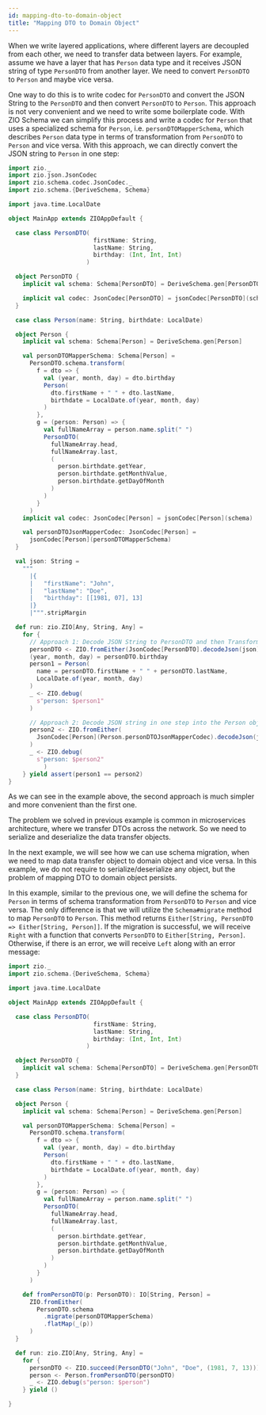 ```yaml
---
id: mapping-dto-to-domain-object
title: "Mapping DTO to Domain Object"
---
```


When we write layered applications, where different layers are decoupled from each other, we need to transfer data between layers. For example, assume we have a layer that has `Person` data type and it receives JSON string of type `PersonDTO` from another layer. We need to convert `PersonDTO` to `Person` and maybe vice versa.

One way to do this is to write codec for `PersonDTO` and convert the JSON String to the `PersonDTO` and then convert `PersonDTO` to `Person`. This approach is not very convenient and we need to write some boilerplate code. With ZIO Schema we can simplify this process and write a codec for `Person` that uses a specialized schema for `Person`, i.e. `personDTOMapperSchema`, which describes `Person` data type in terms of transformation from `PersonDTO` to `Person` and vice versa. With this approach, we can directly convert the JSON string to `Person` in one step:

```scala mdoc:compile-only
import zio._
import zio.json.JsonCodec
import zio.schema.codec.JsonCodec._
import zio.schema.{DeriveSchema, Schema}

import java.time.LocalDate

object MainApp extends ZIOAppDefault {

  case class PersonDTO(
                        firstName: String,
                        lastName: String,
                        birthday: (Int, Int, Int)
                      )

  object PersonDTO {
    implicit val schema: Schema[PersonDTO] = DeriveSchema.gen[PersonDTO]

    implicit val codec: JsonCodec[PersonDTO] = jsonCodec[PersonDTO](schema)
  }

  case class Person(name: String, birthdate: LocalDate)

  object Person {
    implicit val schema: Schema[Person] = DeriveSchema.gen[Person]

    val personDTOMapperSchema: Schema[Person] =
      PersonDTO.schema.transform(
        f = dto => {
          val (year, month, day) = dto.birthday
          Person(
            dto.firstName + " " + dto.lastName,
            birthdate = LocalDate.of(year, month, day)
          )
        },
        g = (person: Person) => {
          val fullNameArray = person.name.split(" ")
          PersonDTO(
            fullNameArray.head,
            fullNameArray.last,
            (
              person.birthdate.getYear,
              person.birthdate.getMonthValue,
              person.birthdate.getDayOfMonth
            )
          )
        }
      )
    implicit val codec: JsonCodec[Person] = jsonCodec[Person](schema)

    val personDTOJsonMapperCodec: JsonCodec[Person] =
      jsonCodec[Person](personDTOMapperSchema)
  }

  val json: String =
    """
      |{
      |   "firstName": "John",
      |   "lastName": "Doe",
      |   "birthday": [[1981, 07], 13]
      |}
      |""".stripMargin

  def run: zio.ZIO[Any, String, Any] =
    for {
      // Approach 1: Decode JSON String to PersonDTO and then Transform it into the Person object
      personDTO <- ZIO.fromEither(JsonCodec[PersonDTO].decodeJson(json))
      (year, month, day) = personDTO.birthday
      person1 = Person(
        name = personDTO.firstName + " " + personDTO.lastName,
        LocalDate.of(year, month, day)
      )
      _ <- ZIO.debug(
        s"person: $person1"
      )

      // Approach 2: Decode JSON string in one step into the Person object
      person2 <- ZIO.fromEither(
        JsonCodec[Person](Person.personDTOJsonMapperCodec).decodeJson(json)
      )
      _ <- ZIO.debug(
        s"person: $person2"
          )
    } yield assert(person1 == person2)
}

```

As we can see in the example above, the second approach is much simpler and more convenient than the first one.

The problem we solved in previous example is common in microservices architecture, where we transfer DTOs across the network. So we need to serialize and deserialize the data transfer objects.

In the next example, we will see how we can use schema migration, when we need to map data transfer object to domain object and vice versa. In this example, we do not require to serialize/deserialize any object, but the problem of mapping DTO to domain object persists.

In this example, similar to the previous one, we will define the schema for `Person` in terms of schema transformation from `PersonDTO` to `Person` and vice versa. The only difference is that we will utilize the `Schema#migrate` method to map `PersonDTO` to `Person`. This method returns `Either[String, PersonDTO => Either[String, Person]]`. If the migration is successful, we will receive `Right` with a function that converts `PersonDTO` to `Either[String, Person]`. Otherwise, if there is an error, we will receive `Left` along with an error message:

```scala mdoc:compile-only
import zio._
import zio.schema.{DeriveSchema, Schema}

import java.time.LocalDate

object MainApp extends ZIOAppDefault {

  case class PersonDTO(
                        firstName: String,
                        lastName: String,
                        birthday: (Int, Int, Int)
                      )

  object PersonDTO {
    implicit val schema: Schema[PersonDTO] = DeriveSchema.gen[PersonDTO]
  }

  case class Person(name: String, birthdate: LocalDate)

  object Person {
    implicit val schema: Schema[Person] = DeriveSchema.gen[Person]

    val personDTOMapperSchema: Schema[Person] =
      PersonDTO.schema.transform(
        f = dto => {
          val (year, month, day) = dto.birthday
          Person(
            dto.firstName + " " + dto.lastName,
            birthdate = LocalDate.of(year, month, day)
          )
        },
        g = (person: Person) => {
          val fullNameArray = person.name.split(" ")
          PersonDTO(
            fullNameArray.head,
            fullNameArray.last,
            (
              person.birthdate.getYear,
              person.birthdate.getMonthValue,
              person.birthdate.getDayOfMonth
            )
          )
        }
      )

    def fromPersonDTO(p: PersonDTO): IO[String, Person] =
      ZIO.fromEither(
        PersonDTO.schema
          .migrate(personDTOMapperSchema)
          .flatMap(_(p))
      )
  }

  def run: zio.ZIO[Any, String, Any] =
    for {
      personDTO <- ZIO.succeed(PersonDTO("John", "Doe", (1981, 7, 13)))
      person <- Person.fromPersonDTO(personDTO)
      _ <- ZIO.debug(s"person: $person")
    } yield ()

}

```
